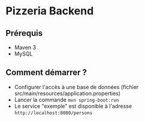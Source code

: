 # Pizzeria Backend

## Prérequis
* Maven 3
* MySQL

## Comment démarrer ?

* Configurer l'accès à une base de données (fichier src/main/resources/application.properties)
* Lancer la commande ```mvn spring-boot:run```
* Le service "exemple" est disponible à l'adresse ```http://localhost:8080/persons```

